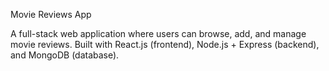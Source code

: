 Movie Reviews App

A full-stack web application where users can browse, add, and manage movie reviews. Built with React.js (frontend), Node.js + Express (backend), and MongoDB (database).


